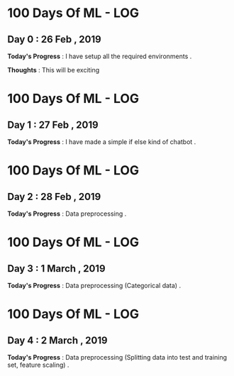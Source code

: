 # 100 Days Of ML - LOG
## Day 0 : 26 Feb , 2019
**Today's Progress** : I have setup all the required environments .

**Thoughts** : This will be exciting

# 100 Days Of ML - LOG
## Day 1 : 27 Feb , 2019
**Today's Progress** : I have made a simple if else kind of chatbot .

# 100 Days Of ML - LOG
## Day 2 : 28 Feb , 2019
**Today's Progress** : Data preprocessing .

# 100 Days Of ML - LOG
## Day 3 : 1 March , 2019
**Today's Progress** : Data preprocessing (Categorical data) .


# 100 Days Of ML - LOG
## Day 4 : 2 March , 2019
**Today's Progress** : Data preprocessing (Splitting data into test and training set, feature scaling) .

